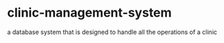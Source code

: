 # clinic-management-system
a database system that is designed to handle all the operations of a clinic
